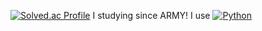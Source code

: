 [![Solved.ac Profile](http://mazassumnida.wtf/api/v2/generate_badge?boj=wannabe_icy)](https://solved.ac/profile/wannabe_icy)
I studying since ARMY!
I use [![Python](https://img.shields.io/badge/Python-blue?style=flat-square&logo=python&logoColor=white)](https://www.python.org/)
